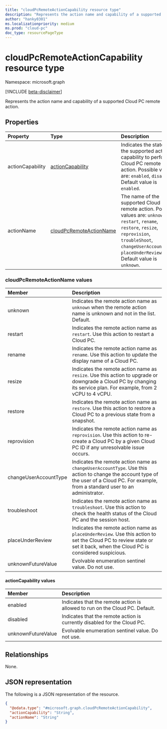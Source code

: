 ```yaml
---
title: "cloudPcRemoteActionCapability resource type"
description: "Represents the action name and capability of a supported Cloud PC remote action."
author: "hanky0301"
ms.localizationpriority: medium
ms.prod: "cloud-pc"
doc_type: resourcePageType
---
```


# cloudPcRemoteActionCapability resource type

Namespace: microsoft.graph

[!INCLUDE [beta-disclaimer](../../includes/beta-disclaimer.md)]

Represents the action name and capability of a supported Cloud PC remote action.

## Properties

|Property|Type|Description|
|:---|:---|:---|
|actionCapability|[actionCapability](#actioncapability-values)|Indicates the state of the supported action capability to perform a Cloud PC remote action. Possible values are: `enabled`, `disabled`. Default value is `enabled`.|
|actionName|[cloudPcRemoteActionName](#cloudpcremoteactionname-values)|The name of the supported Cloud PC remote action. Possible values are: `unknown`, `restart`, `rename`, `restore`, `resize`, `reprovision`, `troubleShoot`, `changeUserAccountType`, `placeUnderReview`. Default value is `unknown`.|

### cloudPcRemoteActionName values

|Member|Description|
|:---|:---|
|unknown|Indicates the remote action name as `unknown` when the remote action name is unknown and not in the list. Default.|
|restart|Indicates the remote action name as `restart`. Use this action to restart a Cloud PC.|
|rename|Indicates the remote action name as `rename`. Use this action to update the display name of a Cloud PC.|
|resize|Indicates the remote action name as `resize`. Use this action to upgrade or downgrade a Cloud PC by changing its service plan. For example, from 2 vCPU to 4 vCPU.|
|restore|Indicates the remote action name as `restore`. Use this action to restore a Cloud PC to a previous state from a snapshot.|
|reprovision|Indicates the remote action name as `reprovision`. Use this action to re-create a Cloud PC by a given Cloud PC ID if any unresolvable issue occurs.|
|changeUserAccountType|Indicates the remote action name as `changeUserAccountType`. Use this action to change the account type of the user of a Cloud PC. For example, from a standard user to an administrator.|
|troubleshoot|Indicates the remote action name as `troubleshoot`. Use this action to check the health status of the Cloud PC and the session host.|
|placeUnderReview|Indicates the remote action name as `placeUnderReview`. Use this action to set the Cloud PC to review state or set it back, when the Cloud PC is considered suspicious.|
|unknownFutureValue|Evolvable enumeration sentinel value. Do not use.|

#### actionCapability values

|Member|Description|
|:---|:---|
|enabled|Indicates that the remote action is allowed to run on the Cloud PC. Default.|
|disabled|Indicates that the remote action is currently disabled for the Cloud PC.|
|unknownFutureValue|Evolvable enumeration sentinel value. Do not use.|

## Relationships

None.

## JSON representation

The following is a JSON representation of the resource.
<!-- {
  "blockType": "resource",
  "@odata.type": "microsoft.graph.cloudPcRemoteActionCapability"
}
-->

``` json
{
  "@odata.type": "#microsoft.graph.cloudPcRemoteActionCapability",
  "actionCapability": "String",
  "actionName": "String"
}
```
